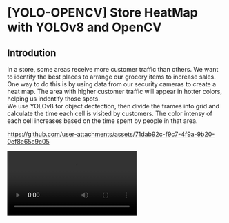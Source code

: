 
# [YOLO-OPENCV] Store HeatMap with YOLOv8 and OpenCV
## Introdution
In a store, some areas receive more customer traffic than others. We want to identify the best places to arrange our grocery items to increase sales. One way to do this is by using data from our security cameras to create a heat map. The area with higher customer traffic will appear in hotter colors, helping us indentify those spots.<br>
We use YOLOv8 for object dectection, then divide the frames into grid and calculate the time each cell is visited by customers. The color intensy of each cell increases based on the time spent by people in that area.

https://github.com/user-attachments/assets/71dab92c-f9c7-4f9a-9b20-0ef8e65c9c05

<video src="https://github.com/hoang-nguyens/Store-Heatmap-YOLOv8/blob/main/demo/demo1.mp4" autoplay loop>

## How to use
Run pip install -r requirement.txt<br>
Run python main.py --video [your testing video] --model [your model/default is YOLOv8s]

## Requirement
* cv2<br>
* python 3.12<br>
* scikit-image<br>
* ultralytics<br>
* imutils
